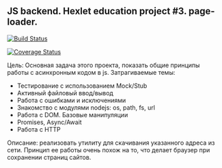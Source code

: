 ## JS backend. Hexlet education project #3. page-loader.

[![Build Status](https://travis-ci.org/UnnamedHero/project-lvl3-s274.svg?branch=master)](https://travis-ci.org/UnnamedHero/project-lvl3-s274)

[![Coverage Status](https://coveralls.io/repos/github/UnnamedHero/project-lvl3-s274/badge.svg?branch=master)](https://coveralls.io/github/UnnamedHero/project-lvl3-s274?branch=master)

Цель: Основная задача этого проекта, показать общие принципы работы с асинхронным кодом в js. Затрагиваемые темы:

 - Тестирование с использованием Mock/Stub
 - Активный файловый ввод/вывод
 - Работа с ошибками и исключениями
 - Знакомство с модулями nodejs: os, path, fs, url
 - Работа с DOM. Базовые манипуляции
 - Promises, Async/Await
 - Работа с HTTP

Описание: реализовать утилиту для скачивания указанного адреса из сети. Принцип ее работы очень похож на то, что делает браузер при сохранении страниц сайтов.

